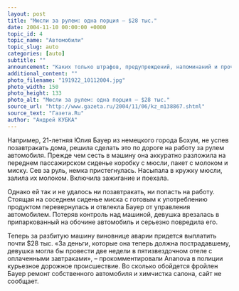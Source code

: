 ```yaml
---
layout: post
title: "Мюсли за рулем: одна порция – $28 тыс."
date: 2004-11-10 00:00:00 +0000
topic_id: 4
topic_name: "Автомобили"
topic_slug: auto
categories: [auto]
subtitle: ""
announcement: "Каких только штрафов, предупреждений, напоминаний и прочих «мер убеждения» не придумывают для водителей, чтобы те не отвлекались от управления автомобилем. Болтовня по сотовому и употребление разнообразных продуктов питания за рулем – довольно банальные причины дорожных просшествий. Но даже среди стандартных ошибок водителей случаются выдающиеся по своему идиотизму случаи."
additional_content: ""
photo_filename: "191922_10112004.jpg"
photo_width: 150
photo_height: 133
photo_alt: "Мюсли за рулем: одна порция – $28 тыс."
source_url: "http://www.gazeta.ru/2004/11/06/kz_m138867.shtml"
source_text: "Газета.Ru"
author: "Андрей КУБКА"
---
```

Например, 21-летняя Юлия Бауер из немецкого города Бохум, не успев позавтракать дома, решила сделать это по дороге на работу за рулем автомобиля. Прежде чем сесть в машину она аккуратно разложила на переднем пассажирском сиденье коробку с мюсли, пакет с молоком и миску. Сев за руль, немка пристегнулась. Насыпала в кружку мюсли, залила их молоком. Включила зажигание и поехала.

Однако ей так и не удалось ни позавтракать, ни попасть на работу. Стоящая на соседнем сиденье миска с готовым к употреблению продуктом перевернулась и отвлекла Бауер от управления автомобилем. Потеряв контроль над машиной, девушка врезалась в припаркованный на обочине автомобиль и серьезно повредила его.

Теперь за разбитую машину виновнице аварии придется выплатить почти $28 тыс. «За деньги, которые она теперь должна пострадавшему, девушка могла бы провести две недели в пятизвездочном отеле с оплаченными завтраками», – прокомментировали Ananova в полиции курьезное дорожное происшествие. Во сколько обойдется фройлен Бауер ремонт собственного автомобиля и химчистка салона, сайт не сообщает.
